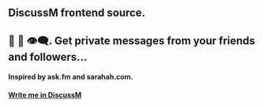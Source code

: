 ## DiscussM frontend source.
## 📣 📢 👁‍🗨. Get private messages from your friends and followers...
#### Inspired by ask.fm and sarahah.com.

#### [Write me in DiscussM](https://discussm.herokuapp.com/user/vamosgs)
